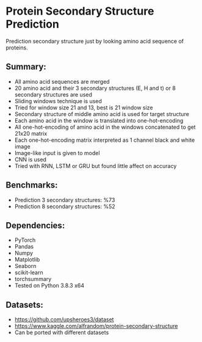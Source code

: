 # Protein Secondary Structure Prediction
Prediction secondary structure just by looking amino acid sequence of proteins.

## Summary: ##
* All amino acid sequences are merged
* 20 amino acid and their 3 secondary structures (E, H and t) or 8 secondary structures are used
* Sliding windows technique is used
* Tried for window size 21 and 13, best is 21 window size
* Secondary structure of middle amino acid is used for target structure
* Each amino acid in the window is translated into one-hot-encoding
* All one-hot-encoding of amino acid in the windows concatenated to get 21x20 matrix
* Each one-hot-encoding matrix interpreted as 1 channel black and white image
* Image-like input is given to model
* CNN is used
* Tried with RNN, LSTM or GRU but found little affect on accuracy 

## Benchmarks: ##
* Prediction 3 secondary structures: %73
* Prediction 8 secondary structures: %52

## Dependencies: ##
* PyTorch
* Pandas
* Numpy
* Matplotlib
* Seaborn
* scikit-learn
* torchsummary
* Tested on Python 3.8.3 x64

## Datasets: ##
* https://github.com/upsheroes3/dataset
* https://www.kaggle.com/alfrandom/protein-secondary-structure
* Can be ported with different datasets
